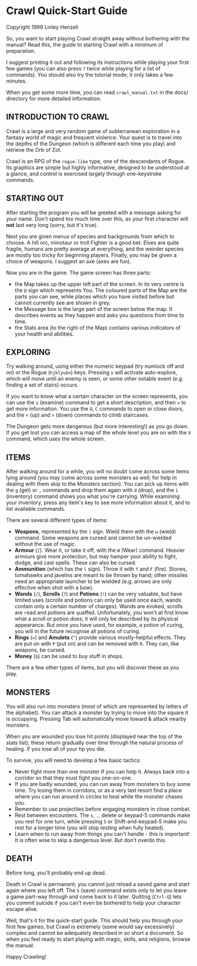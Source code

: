 Crawl Quick-Start Guide
=======================

Copyright 1999 Linley Henzell


So, you want to start playing Crawl straight away without bothering with the
manual? Read this, the guide to starting Crawl with a minimum of preparation.

I suggest printing it out and following its instructions while playing your
first few games (you can also press `?` twice while playing for a list of
commands). You should also try the tutorial mode; it only takes a few
minutes.

When you get some more time, you can read `crawl_manual.txt` in the docs/
directory for more detailed information.

INTRODUCTION TO CRAWL
---------------------

Crawl is a large and very random game of subterranean exploration in a fantasy
world of magic and frequent violence. Your quest is to travel into the depths
of the Dungeon (which is different each time you play) and retrieve the Orb of
Zot.

Crawl is an RPG of the `rogue-like` type, one of the descendants of Rogue. Its
graphics are simple but highly informative, designed to be understood at a
glance, and control is exercised largely through one-keystroke commands.

STARTING OUT
------------

After starting the program you will be greeted with a message asking for your
name. Don't spend too much time over this, as your first character will **not**
last very long (sorry, but it's true).

Next you are given menus of species and backgrounds from which to choose.
A hill orc, minotaur or troll Fighter is a good bet. Elves are quite fragile,
humans are pretty average at everything, and the weirder species are mostly
too tricky for beginning players. Finally, you may be given a choice of
weapons. I suggest an axe (axes are fun).

Now you are in the game. The game screen has three parts:

 - the Map takes up the upper left part of the screen. In its very centre is
   the `@` sign which represents You. The coloured parts of the Map are the
   parts you can see, while places which you have visited before but cannot
   currently see are shown in grey.
 - the Message box is the large part of the screen below the map. It describes
   events as they happen and asks you questions from time to time.
 - the Stats area (to the right of the Map) contains various indicators of
   your health and abilities.

EXPLORING
---------

Try walking around, using either the numeric keypad (try numlock off and on) or
the Rogue (`hjklyubn`) keys. Pressing `o` will activate auto-explore, which will
move until an enemy is seen, or some other notable event (e.g. finding a set of
stairs) occurs.

If you want to know what a certain character on the screen represents, you can
use the `x` (examine) command to get a short description, and then `v` to get
more information. You use the `O`, `C` commands to open or close doors, and the
`<` (up) and `>` (down) commands to climb staircases.

The Dungeon gets more dangerous (but more interesting!) as you go down. If you
get lost you can access a map of the whole level you are on with the `X`
command, which uses the whole screen.

ITEMS
-----

After walking around for a while, you will no doubt come across some items
lying around (you may come across some monsters as well; for help in dealing
with them skip to the Monsters section). You can pick up items with the `g`
(get) or `,` commands and drop them again with `d` (drop), and the `i`
(inventory) command shows you what you're carrying. While examining your
inventory, press any item's key to see more information about it, and to list
available commands.

There are several different types of items:

 - **Weapons**, represented by the `)` sign. Wield them with the `w` (wield)
   command. Some weapons are cursed and cannot be un-wielded without the use of
   magic.
 - **Armour** (`[`). Wear it, or take it off, with the `W` (Wear) command.
   Heavier armours give more protection, but may hamper your ability to fight,
   dodge, and cast spells. These can also be cursed.
 - **Ammunition** (which has the `(` sign). Throw it with `f` and `F` (fire).
   Stones, tomahawks and javelins are meant to be thrown by hand; other
   missiles need an appropriate launcher to be wielded (e.g. arrows are only
   effective when shot with a bow).
 - **Wands** (`/`), **Scrolls** (`?`) and **Potions** (`!`) can be very
   valuable, but have limited uses (scrolls and potions can only be used once
   each, wands contain only a certain number of charges). Wands are e`V`oked,
   scrolls are `r`ead and potions are `q`uaffed. Unfortunately, you won't at
   first know what a scroll or potion does; it will only be described by its
   physical appearance. But once you have used, for example, a potion of curing,
   you will in the future recognise all potions of curing.
 - **Rings** (`=`) and **Amulets** (`"`) provide various mostly-helpful effects.
   They are put on with `P` (put on) and can be removed with `R`. They can, like
   weapons, be cursed.
 - **Money** (`$`) can be used to buy stuff in shops.

There are a few other types of items, but you will discover these as you play.

MONSTERS
--------

You will also run into monsters (most of which are represented by letters of
the alphabet). You can attack a monster by trying to move into the square it
is occupying. Pressing Tab will automatically move toward & attack nearby
monsters.

When you are wounded you lose hit points (displayed near the top of the stats
list); these return gradually over time through the natural process of
healing. If you lose all of your hp you die.

To survive, you will need to develop a few basic tactics:

 - Never fight more than one monster if you can help it. Always back into a
   corridor so that they must fight you one-on-one.
 - If you are badly wounded, you can run away from monsters to buy some time.
   Try losing them in corridors, or as a very last resort find a place where
   you can run around in circles to heal while the monster chases you.
 - Remember to use projectiles before engaging monsters in close combat.
 - Rest between encounters. The `s`, `.`, delete or keypad-5 commands make you
   rest for one turn, while pressing `5` or Shift-and-keypad-5 make you rest
   for a longer time (you will stop resting when fully healed).
 - Learn when to run away from things you can't handle - this is important!
   It is often wise to skip a dangerous level. But don't overdo this.

DEATH
-----

Before long, you'll probably end up dead.

Death in Crawl is permanent; you cannot just reload a saved game and start
again where you left off. The `S` (save) command exists only to let you leave
a game part-way through and come back to it later. Quitting (`Ctrl-Q`) lets
you commit suicide if you can't even be bothered to help your character escape
alive.

Well, that's it for the quick-start guide. This should help you through your
first few games, but Crawl is extremely (some would say excessively) complex
and cannot be adequately described in so short a document. So when you feel
ready to start playing with magic, skills, and religions, browse the manual.

Happy Crawling!
